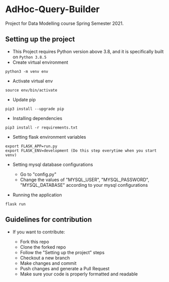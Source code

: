 # AdHoc-Query-Builder

Project for Data Modelling course Spring Semester 2021.

## Setting up the project

* This Project requires Python version above 3.8, and it is specifically built on `Python 3.8.5`
* Create virtual environment

```
python3 -m venv env
```

* Activate virtual env

```
source env/bin/activate
```

* Update pip

```
pip3 install --upgrade pip
```

* Installing dependencies

```
pip3 install -r requirements.txt
```

* Setting flask environment variables

```
export FLASK_APP=run.py
export FLASK_ENV=development (Do this step everytime when you start venv)
```

* Setting mysql database configurations

  * Go to "config.py"
  * Change the values of "MYSQL_USER", "MYSQL_PASSWORD", "MYSQL_DATABASE" according to your mysql configurations
* Running the application

```
flask run
```

## Guidelines for contribution

* If you want to contribute:

  * Fork this repo
  * Clone the forked repo
  * Follow the "Setting up the project" steps
  * Checkout a new branch
  * Make changes and commit
  * Push changes and generate a Pull Request
  * Make sure your code is properly formatted and readable
